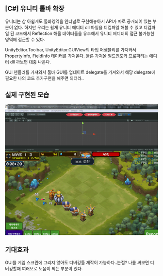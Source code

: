  
## [C#] 유니티 툴바 확장 

   유니티는 참 아쉽게도 툴바영역을 인터널로 구현해놓아서 API가
   따로 공개되어 있는 부분이 없다.  하지만 우리는 쉽게 유니티 에디터 dll 파일을 디컴파일 해볼 수 있고 디컴파일 된 코드에서 Reflection 해올 데이터들을 유추해서 유니티 에디터의 접근 불가능한 영역에 접근할 수 있다.

   UnityEditor.Toolbar, UnityEditor.GUIView의 타입 어셈블리를 가져와서 PropertyInfo, FieldInfo 데이터를 가져온다. 물론 가져올 필드인포와 프로퍼티는 에디터 dll 까보면 대충 나온다.

   GUI 핸들러를 가져와서 툴바 GUI를 업데이트 delegate를 가져와서 해당 delegate에 필요한 나의 코드 추가구현을 해주면 되더라..

 
 
 ## 실제 구현된 모습 


 ![Alt text](https://github.com/shlifedev/shlifedev.github.io/blob/master/assets/images/tool.gif?raw=true)


## 기대효과 

   GUI를 게임 스크린에 그리지 않아도 디버깅툴 제작이 가능하다..는점?
   나름 써보면 디버깅할때 여러모로 도움이 되는 부분이 있다.

